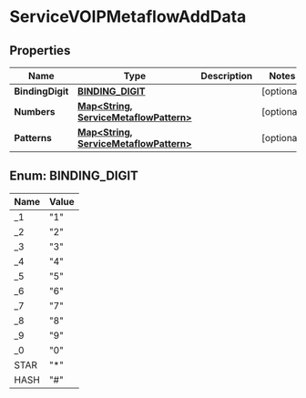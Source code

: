 

# ServiceVOIPMetaflowAddData


## Properties

| Name | Type | Description | Notes |
|------------ | ------------- | ------------- | -------------|
|**BindingDigit** | [**BINDING_DIGIT**](#BINDING_DIGIT) |  |  [optional] |
|**Numbers** | [**Map&lt;String, ServiceMetaflowPattern&gt;**](ServiceMetaflowPattern.md) |  |  [optional] |
|**Patterns** | [**Map&lt;String, ServiceMetaflowPattern&gt;**](ServiceMetaflowPattern.md) |  |  [optional] |



## Enum: BINDING_DIGIT

| Name | Value |
|---- | -----|
| _1 | &quot;1&quot; |
| _2 | &quot;2&quot; |
| _3 | &quot;3&quot; |
| _4 | &quot;4&quot; |
| _5 | &quot;5&quot; |
| _6 | &quot;6&quot; |
| _7 | &quot;7&quot; |
| _8 | &quot;8&quot; |
| _9 | &quot;9&quot; |
| _0 | &quot;0&quot; |
| STAR | &quot;*&quot; |
| HASH | &quot;#&quot; |



